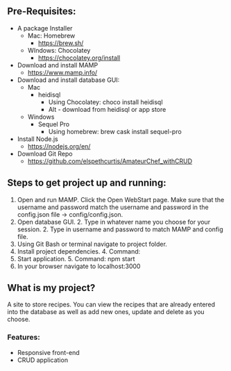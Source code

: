 ## Pre-Requisites: 
* A package Installer
	* Mac: Homebrew
		* https://brew.sh/
	* WIndows: Chocolatey
		* https://chocolatey.org/install
* Download and install MAMP 
	* https://www.mamp.info/
* Download and install database GUI: 
	* Mac
		* heidisql 
			* Using Chocolatey: choco install heidisql
			* Alt - download from heidisql or app store
	* Windows
		* Sequel Pro
			* Using homebrew: brew cask install sequel-pro
* Install Node.js
	* https://nodejs.org/en/
* Download Git Repo 
	* https://github.com/elspethcurtis/AmateurChef_withCRUD


## Steps to get project up and running: 
1. Open and run MAMP. Click the Open WebStart page. Make sure that the username and password match the username and password in the config.json file → config/config.json. 
2. Open database GUI. 
	2. Type in whatever name you choose for your session. 
	2. Type in username and password to match MAMP and config file. 
3. Using Git Bash or terminal navigate to project folder. 
4. Install project dependencies. 
	4. Command: 
5. Start application. 
	5. Command: npm start
6. In your browser navigate to localhost:3000

## What is my project? 
A site to store recipes. You can view the recipes that are already entered into the database as well as add new ones, update and delete as you choose. 

### Features: 
* Responsive front-end
* CRUD application
